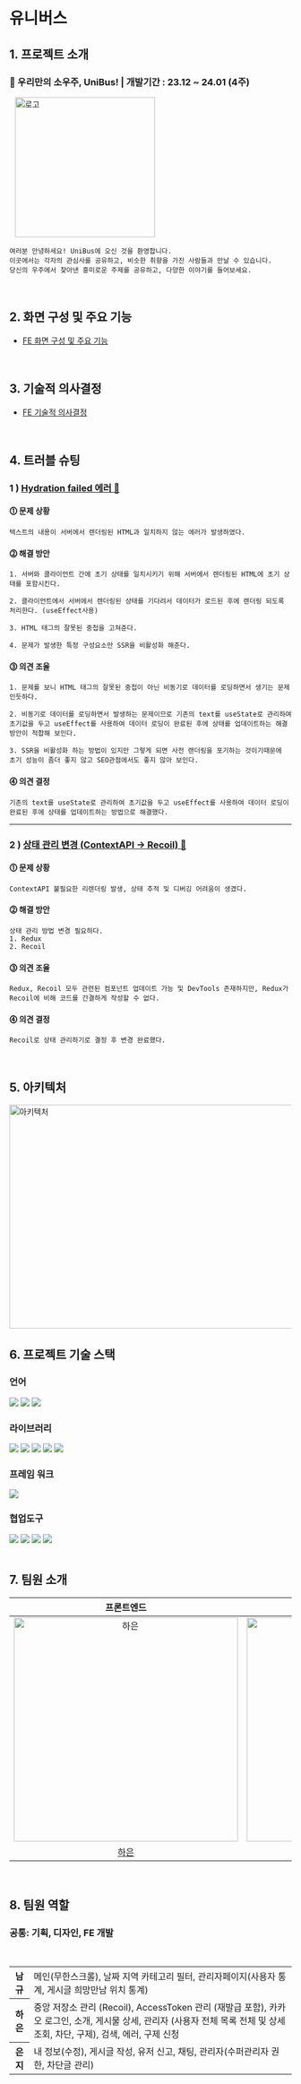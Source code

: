 # 유니버스

## 1. 프로젝트 소개
### 🚀 우리만의 소우주, UniBus! | 개발기간 : 23.12 ~ 24.01 (4주)
<div style="display:flex">
 <div style="display:flex">
    <img src="https://github.com/tph7897/tph7897/assets/132332533/f559363a-1c7c-4797-bef8-3dbcdcdb1aef" alt="로고" style="width: 250px; margin:0 0 0 10px"/>
 </div>
</div>

<p style="font-size:15px">


    여러분 안녕하세요! UniBus에 오신 것을 환영합니다.
    이곳에서는 각자의 관심사를 공유하고, 비슷한 취향을 가진 사람들과 만날 수 있습니다.
    당신의 우주에서 찾아낸 흥미로운 주제를 공유하고, 다양한 이야기를 들어보세요.

</br>

##  2. 화면 구성 및 주요 기능
- [FE 화면 구성 및 주요 기능](https://github.com/UniverseStop/FE/wiki/%ED%99%94%EB%A9%B4-%EA%B5%AC%EC%84%B1-%EB%B0%8F-%EC%A3%BC%EC%9A%94-%EA%B8%B0%EB%8A%A5)

</br>

##  3. 기술적 의사결정
- [FE 기술적 의사결정](https://github.com/UniverseStop/FE/wiki/%08%EA%B8%B0%EC%88%A0%EC%A0%81-%EC%9D%98%EC%82%AC%EA%B2%B0%EC%A0%95)

</br>

## 4. 트러블 슈팅
### 1 ) [Hydration failed 에러 🔗](https://github.com/UniverseStop/FE/blob/dev/src/pages/aboutus/index.tsx)
#### ⓵ 문제 상황
    텍스트의 내용이 서버에서 렌더링된 HTML과 일치하지 않는 에러가 발생하였다.
#### ⓶ 해결 방안
    1. 서버와 클라이언트 간에 초기 상태를 일치시키기 위해 서버에서 렌더링된 HTML에 초기 상태를 포함시킨다.

    2. 클라이언트에서 서버에서 렌더링된 상태를 기다려서 데이터가 로드된 후에 렌더링 되도록 처리한다. (useEffect사용)

    3. HTML 태그의 잘못된 중첩을 고쳐준다.

    4. 문제가 발생한 특정 구성요소만 SSR을 비활성화 해준다.

#### ⓷ 의견 조율
    1. 문제를 보니 HTML 태그의 잘못된 중첩이 아닌 비동기로 데이터를 로딩하면서 생기는 문제인듯하다.

    2. 비동기로 데이터를 로딩하면서 발생하는 문제이므로 기존의 text를 useState로 관리하여 초기값을 두고 useEffect를 사용하여 데이터 로딩이 완료된 후에 상태를 업데이트하는 해결방안이 적합해 보인다.

    3. SSR을 비활성화 하는 방법이 있지만 그렇게 되면 사전 랜더링을 포기하는 것이기때문에 초기 성능이 좀더 좋지 않고 SEO관점에서도 좋지 않아 보인다.
#### ⓸  의견 결정
    기존의 text를 useState로 관리하여 초기값을 두고 useEffect를 사용하여 데이터 로딩이 완료된 후에 상태를 업데이트하는 방법으로 해결했다.

----
### 2 ) [상태 관리 변경 (ContextAPI → Recoil) 🔗](https://github.com/UniverseStop/FE/tree/dev/src/recoil/atoms)

#### ⓵ 문제 상황
    ContextAPI 불필요한 리렌더링 발생, 상태 추적 및 디버깅 어려움이 생겼다.
#### ⓶ 해결 방안
    상태 관리 방법 변경 필요하다.
    1. Redux
    2. Recoil
#### ⓷ 의견 조율
    Redux, Recoil 모두 관련된 컴포넌트 업데이트 가능 및 DevTools 존재하지만, Redux가 Recoil에 비해 코드를 간결하게 작성할 수 없다.
#### ⓸  의견 결정
    Recoil로 상태 관리하기로 결정 후 변경 완료했다.

</br>

##  5. 아키텍처
<img src="https://github.com/UniverseStop/FE/assets/130561236/02c1f561-e1ca-4519-97a3-6d43ad182845" alt="아키텍처" width="650px" height="400px">

</br>

## 6. 프로젝트 기술 스택
###  언어
 <div style="margin: 0 auto; text-align: start;" align= "start">
<img src="https://img.shields.io/badge/HTML5-E34F26?style=for-the-badge&logo=HTML5&logoColor=white">
<img src="https://img.shields.io/badge/CSS3-1572B6?style=for-the-badge&logo=CSS3&logoColor=white">
<img src="https://img.shields.io/badge/Typescript-3178C6?style=for-the-badge&logo=typescript&logoColor=white">
</div>

### 라이브러리
<div style="margin: 0 auto; text-align: start;" align= "start">
<img src="https://img.shields.io/badge/React-61DAFB?style=for-the-badge&logo=react&logoColor=white"/>
<img src="https://img.shields.io/badge/axios-5A29E4?style=for-the-badge&logo=axios&logoColor=white"/>
<img src="https://img.shields.io/badge/reactquery-FF4154?style=for-the-badge&logo=reactquery&logoColor=white"/>
<img src="https://img.shields.io/badge/Tailwind%20CSS-38B2AC?style=for-the-badge&logo=tailwind-css&logoColor=white">
<img src="https://img.shields.io/badge/recoil%20-3578E5?style=for-the-badge&logo=recoil&logoColor=white">
</div>

###  프레임 워크
<img src="https://img.shields.io/badge/Next.js-000000?style=for-the-badge&logo=next.js&logoColor=white">

### 협업도구
<div style="margin: 0 auto; text-align: start;" align= "start">
<img src="https://img.shields.io/badge/Notion-000000?style=for-the-badge&logo=Notion&logoColor=white">
<img src="https://img.shields.io/badge/Git-F05032?style=for-the-badge&logo=Git&logoColor=white">
<img src="https://img.shields.io/badge/Github-181717?style=for-the-badge&logo=Github&logoColor=white">
<img src="https://img.shields.io/badge/Slack-4A154B?style=for-the-badge&logo=Slack&logoColor=white">
</div>

<br>

##  7. 팀원 소개
<table>
    <thead>
        <tr>
            <th style="text-align: center">프론트엔드</th>
            <th style="text-align: center">프론트엔드</th>
            <th style="text-align: center">프론트엔드</th>
            <th style="text-align: center">백엔드</th>
            <th style="text-align: center">백엔드</th>
        </tr>
    </thead>
    <tbody>
        <tr>
            <td align="center"><a target="_blank" rel="noopener noreferrer nofollow" href="https://github.com/UniverseStop/FE/assets/134919218/0073ad30-28f9-428d-8692-8c00adee3e49"><img src="https://github.com/UniverseStop/FE/assets/134919218/0073ad30-28f9-428d-8692-8c00adee3e49" alt="하은" style="width: 400px;"></a></td>
            <td align="center"><a target="_blank" rel="noopener noreferrer nofollow" href="https://github.com/project-team-six/FE/assets/130561236/8e460779-27af-42bf-aa0e-24226ca2ffd6"><img src="https://github.com/tph7897/tph7897/assets/132332533/25e40431-4b69-4916-a316-d8877adc8ce6" alt="남규" style="width: 400px;"></a></td>
            <td align="center"><a target="_blank" rel="noopener noreferrer nofollow" href="https://github.com/UniverseStop/FE/assets/130561236/2c4fde9d-3fe2-42c4-854f-a3b7a511a99c"><img src="https://github.com/UniverseStop/FE/assets/130561236/2c4fde9d-3fe2-42c4-854f-a3b7a511a99c" alt="은지" style="width: 400px; height: auto;"></a></td>
            <td align="center"><a target="_blank" rel="noopener noreferrer nofollow" href="https://github.com/project-team-six/FE/assets/134919218/a44b633a-1de4-45e3-9b7a-fb88e668de79"><img src="https://github.com/project-team-six/FE/assets/134919218/a44b633a-1de4-45e3-9b7a-fb88e668de79" alt="장미" style="width: 400px;"></a></td>
            <td align="center"><a target="_blank" rel="noopener noreferrer nofollow" href="https://github.com/UniverseStop/FE/assets/130561236/9fbc5a00-6fe5-4a41-a6da-b38b4edd128b"><img src="https://github.com/UniverseStop/FE/assets/130561236/9fbc5a00-6fe5-4a41-a6da-b38b4edd128b" alt="광균" style="width: 400px;"></a></td>
        </tr>
        <tr>
            <td align="center"><a href="https://github.com/haniStudy">하은</a></td>
            <td align="center"><a href="https://github.com/tph7897">남규</a></td>
            <td align="center"><a href="https://github.com/hotcream3904">은지</a></td>
            <td align="center"><a href="https://github.com/klettermi">장미</a></td>
            <td align="center"><a href="https://github.com/kwangkyunkim">광균</a></td>
        </tr>
    </tbody>
</table>

<br>

##  8. 팀원 역할
<h3>공통: 기획, 디자인, FE 개발</h3>
</br>

<table>
    <tbody>
        <tr>
            <th>남규</th>
            <td>메인(무한스크롤), 날짜 지역 카테고리 필터, 관리자페이지(사용자 통계, 게시글 희망만남 위치 통계)</td>
        </tr>
        <tr>
            <th>하은</th>
            <td>중앙 저장소 관리 (Recoil), AccessToken 관리 (재발급 포함), 카카오 로그인, 소개, 게시물 상세, 관리자 (사용자 전체 목록 전체 및 상세 조회, 차단, 구제), 검색, 에러, 구제 신청
            </td>
        </tr>
        <tr>
            <th>은지</th>
            <td>내 정보(수정), 게시글 작성, 유저 신고, 채팅, 관리자(수퍼관리자 권한, 차단글 관리) </td>
        </tr>
    </tbody>
</table>
